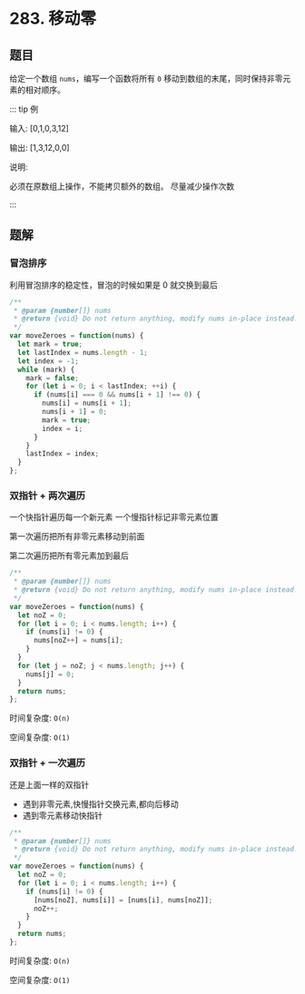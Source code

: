 # 283. 移动零

## 题目

给定一个数组 `nums`，编写一个函数将所有 `0` 移动到数组的末尾，同时保持非零元素的相对顺序。

::: tip 例

输入: [0,1,0,3,12]

输出: [1,3,12,0,0]

说明:

必须在原数组上操作，不能拷贝额外的数组。
尽量减少操作次数

:::

## 题解

### 冒泡排序

利用冒泡排序的稳定性，冒泡的时候如果是 0 就交换到最后

```js
/**
 * @param {number[]} nums
 * @return {void} Do not return anything, modify nums in-place instead.
 */
var moveZeroes = function(nums) {
  let mark = true;
  let lastIndex = nums.length - 1;
  let index = -1;
  while (mark) {
    mark = false;
    for (let i = 0; i < lastIndex; ++i) {
      if (nums[i] === 0 && nums[i + 1] !== 0) {
        nums[i] = nums[i + 1];
        nums[i + 1] = 0;
        mark = true;
        index = i;
      }
    }
    lastIndex = index;
  }
};
```

### 双指针 + 两次遍历

一个快指针遍历每一个新元素
一个慢指针标记非零元素位置

第一次遍历把所有非零元素移动到前面

第二次遍历把所有零元素加到最后

```js
/**
 * @param {number[]} nums
 * @return {void} Do not return anything, modify nums in-place instead.
 */
var moveZeroes = function(nums) {
  let noZ = 0;
  for (let i = 0; i < nums.length; i++) {
    if (nums[i] != 0) {
      nums[noZ++] = nums[i];
    }
  }
  for (let j = noZ; j < nums.length; j++) {
    nums[j] = 0;
  }
  return nums;
};
```

时间复杂度: `O(n)`

空间复杂度: `O(1)`

### 双指针 + 一次遍历

还是上面一样的双指针

- 遇到非零元素,快慢指针交换元素,都向后移动
- 遇到零元素移动快指针

```js
/**
 * @param {number[]} nums
 * @return {void} Do not return anything, modify nums in-place instead.
 */
var moveZeroes = function(nums) {
  let noZ = 0;
  for (let i = 0; i < nums.length; i++) {
    if (nums[i] != 0) {
      [nums[noZ], nums[i]] = [nums[i], nums[noZ]];
      noZ++;
    }
  }
  return nums;
};
```

时间复杂度: `O(n)`

空间复杂度: `O(1)`
